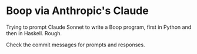 # Boop via Anthropic's Claude

Trying to prompt Claude Sonnet to write a Boop program, first in Python and then in Haskell. Rough.

Check the commit messages for prompts and responses.
